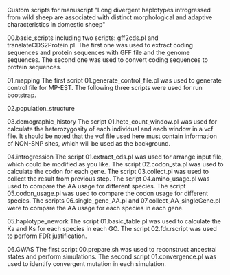 Custom scripts for manuscript "Long divergent haplotypes introgressed from wild sheep are associated with distinct morphological and adaptive characteristics in domestic sheep"

00.basic_scripts
including two scripts: gff2cds.pl and translateCDS2Protein.pl.
The first one was used to extract coding sequences and protein sequences with GFF file and the genome sequences.
The second one was used to convert coding sequences to protein sequences.

01.mapping
The first script 01.generate_control_file.pl was used to generate control file for MP-EST.
The following three scripts were used for run bootstrap.

02.population_structure

03.demographic_history
The script 01.hete_count_window.pl was used for calculate the heterozygosity of each individual and each window in a vcf file.
It should be noted that the vcf file used here must contain information of NON-SNP sites, which will be used as the background.

04.introgression
The script 01.extract_cds.pl was used for arrange input file, which could be modified as you like.
The script 02.codon_sta.pl was used to calculate the codon for each gene.
The script 03.collect.pl was used to collect the result from previous step.
The script 04.amino_usage.pl was used to compare the AA usage for different species.
The script 05.codon_usage.pl was used to compare the codon usage for different species.
The scripts 06.single_gene_AA.pl and 07.collect_AA_singleGene.pl were to compare the AA usage for each species in each gene.

05.haplotype_nework
The script 01.basic_table.pl was used to calculate the Ka and Ks for each species in each GO.
The script 02.fdr.rscript was used to perform FDR justification.

06.GWAS
The first script 00.prepare.sh was used to reconstruct ancestral states and perform simulations.
The second script 01.convergence.pl was used to identify convergent mutation in each simulation.